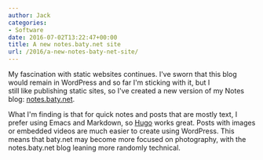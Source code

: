 ```yaml
---
author: Jack
categories:
- Software
date: 2016-07-02T13:22:47+00:00
title: A new notes.baty.net site
url: /2016/a-new-notes-baty-net-site/
---
```


My fascination with static websites continues. I've sworn that this blog would remain in WordPress and so far I'm sticking with it, but I still like publishing static sites, so I've created a new version of my Notes blog: [notes.baty.net][1].

What I'm finding is that for quick notes and posts that are mostly text, I prefer using Emacs and Markdown, so [Hugo][2] works great. Posts with images or embedded videos are much easier to create using WordPress. This means that baty.net may become more focused on photography, with the notes.baty.net blog leaning more randomly technical.

&nbsp;

 [1]: https://notes.baty.net/
 [2]: https://gohugo.io